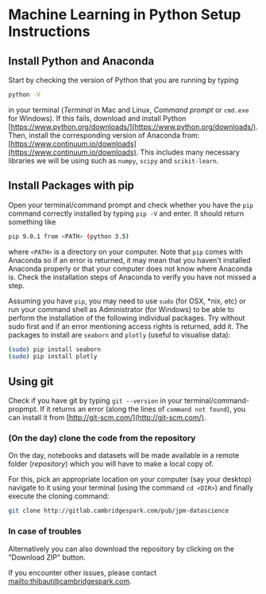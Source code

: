 # Machine Learning in Python Setup Instructions

## Install Python and Anaconda

Start by checking the version of Python that you are running by typing

```bash
python -V
```

in your terminal (_Terminal_ in Mac and Linux, _Command prompt_ or `cmd.exe` for Windows). If this fails, download and install Python [https://www.python.org/downloads/](https://www.python.org/downloads/).
Then, install the corresponding version of Anaconda from:  [https://www.continuum.io/downloads](https://www.continuum.io/downloads).
This includes many necessary libraries we will be using such as `numpy`, `scipy` and `scikit-learn`.

## Install Packages with pip

Open your terminal/command prompt and check whether you have the `pip` command correctly installed by typing `pip -V` and enter. It should return something like

```bash
pip 9.0.1 from <PATH> (python 3.5)
```

where `<PATH>` is a directory on your computer. Note that `pip` comes with Anaconda so if an error is returned, it may mean that you haven't installed Anaconda properly or that your computer does not know where Anaconda is. Check the installation steps of Anaconda to verify you have not missed a step.

Assuming you have `pip`, you may need to use `sudo` (for OSX, *nix, etc) or run your command shell as Administrator (for Windows) to be able to perform the installation of the following individual packages. Try without sudo first and if an error mentioning access rights is returned, add it. The packages to install are `seaborn` and `plotly` (useful to visualise data):

```bash
(sudo) pip install seaborn
(sudo) pip install plotly
```

## Using git

Check if you have git by typing `git --version` in your terminal/command-propmpt. If it returns an error (along the lines of `command not found`), you can install it from  [http://git-scm.com/](http://git-scm.com/).

### (On the day) clone the code from the repository

On the day, notebooks and datasets will be made available in a remote folder (_repository_) which you will have to make a local copy of.

For this, pick an appropriate location on your computer (say your desktop) navigate to it using your terminal (using the command `cd <DIR>`) and finally execute the cloning command:

```bash
git clone http://gitlab.cambridgespark.com/pub/jpm-datascience
```

### In case of troubles

Alternatively you can also download the repository by clicking on the "Download ZIP" button.

If you encounter other issues, please contact <mailto:thibaut@cambridgespark.com>.
